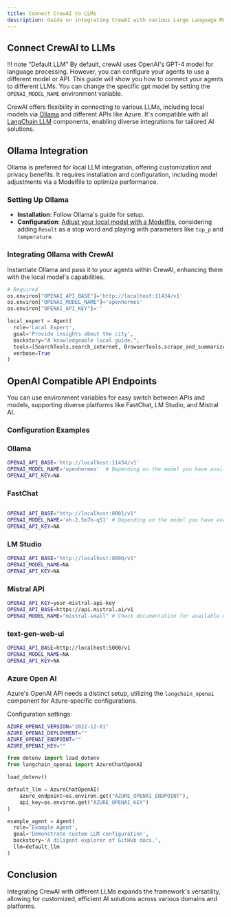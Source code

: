 ```yaml
---
title: Connect CrewAI to LLMs
description: Guide on integrating CrewAI with various Large Language Models (LLMs).
---
```


## Connect CrewAI to LLMs
!!! note "Default LLM"
    By default, crewAI uses OpenAI's GPT-4 model for language processing. However, you can configure your agents to use a different model or API. This guide will show you how to connect your agents to different LLMs. You can change the specific gpt model by setting the `OPENAI_MODEL_NAME` environment variable.

CrewAI offers flexibility in connecting to various LLMs, including local models via [Ollama](https://ollama.ai) and different APIs like Azure. It's compatible with all [LangChain LLM](https://python.langchain.com/docs/integrations/llms/) components, enabling diverse integrations for tailored AI solutions.


## Ollama Integration
Ollama is preferred for local LLM integration, offering customization and privacy benefits. It requires installation and configuration, including model adjustments via a Modelfile to optimize performance.

### Setting Up Ollama
- **Installation**: Follow Ollama's guide for setup.
- **Configuration**: [Adjust your local model with a Modelfile](https://github.com/jmorganca/ollama/blob/main/docs/modelfile.md), considering adding `Result` as a stop word and playing with parameters like `top_p` and `temperature`.

### Integrating Ollama with CrewAI
Instantiate Ollama and pass it to your agents within CrewAI, enhancing them with the local model's capabilities.

```python
# Required
os.environ["OPENAI_API_BASE"]='http://localhost:11434/v1'
os.environ["OPENAI_MODEL_NAME"]='openhermes'
os.environ["OPENAI_API_KEY"]=''

local_expert = Agent(
  role='Local Expert',
  goal='Provide insights about the city',
  backstory="A knowledgeable local guide.",
  tools=[SearchTools.search_internet, BrowserTools.scrape_and_summarize_website],
  verbose=True
)
```

## OpenAI Compatible API Endpoints
You can use environment variables for easy switch between APIs and models, supporting diverse platforms like FastChat, LM Studio, and Mistral AI.

### Configuration Examples

### Ollama
```sh
OPENAI_API_BASE='http://localhost:11434/v1'
OPENAI_MODEL_NAME='openhermes'  # Depending on the model you have available
OPENAI_API_KEY=NA
```

### FastChat
```sh

OPENAI_API_BASE="http://localhost:8001/v1"
OPENAI_MODEL_NAME='oh-2.5m7b-q51' # Depending on the model you have available
OPENAI_API_KEY=NA
```

### LM Studio
```sh
OPENAI_API_BASE="http://localhost:8000/v1"
OPENAI_MODEL_NAME=NA
OPENAI_API_KEY=NA
```

### Mistral API
```sh
OPENAI_API_KEY=your-mistral-api-key
OPENAI_API_BASE=https://api.mistral.ai/v1
OPENAI_MODEL_NAME="mistral-small" # Check documentation for available models
```

### text-gen-web-ui
```sh
OPENAI_API_BASE=http://localhost:5000/v1
OPENAI_MODEL_NAME=NA
OPENAI_API_KEY=NA
```

### Azure Open AI
Azure's OpenAI API needs a distinct setup, utilizing the `langchain_openai` component for Azure-specific configurations.

Configuration settings:
```sh
AZURE_OPENAI_VERSION="2022-12-01"
AZURE_OPENAI_DEPLOYMENT=""
AZURE_OPENAI_ENDPOINT=""
AZURE_OPENAI_KEY=""
```

```python
from dotenv import load_dotenv
from langchain_openai import AzureChatOpenAI

load_dotenv()

default_llm = AzureChatOpenAI(
    azure_endpoint=os.environ.get("AZURE_OPENAI_ENDPOINT"),
    api_key=os.environ.get("AZURE_OPENAI_KEY")
)

example_agent = Agent(
  role='Example Agent',
  goal='Demonstrate custom LLM configuration',
  backstory='A diligent explorer of GitHub docs.',
  llm=default_llm
)
```

## Conclusion
Integrating CrewAI with different LLMs expands the framework's versatility, allowing for customized, efficient AI solutions across various domains and platforms.
